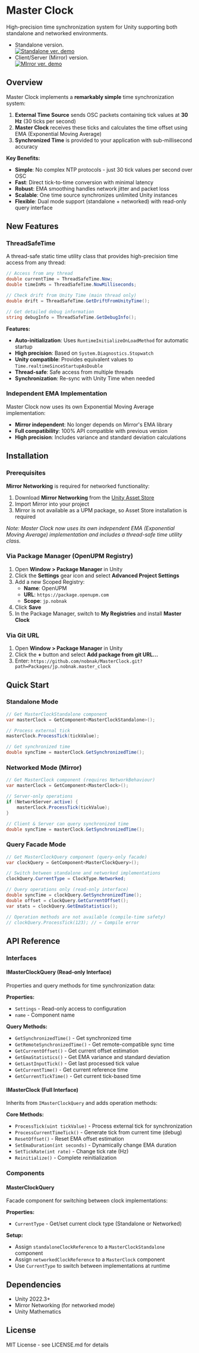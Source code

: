 # Master Clock

High-precision time synchronization system for Unity supporting both standalone and networked environments.

- Standalone version.<br>
[![Standalone ver. demo](http://img.youtube.com/vi/BwkbLiR88dA/sddefault.jpg)](https://youtu.be/BwkbLiR88dA)
- Client/Server (Mirror) version.<br>
[![MIrror ver. demo](http://img.youtube.com/vi/UguE4zgjXe0/sddefault.jpg)](https://youtu.be/UguE4zgjXe0)

## Overview

Master Clock implements a **remarkably simple** time synchronization system:

1. **External Time Source** sends OSC packets containing tick values at **30 Hz** (30 ticks per second)
2. **Master Clock** receives these ticks and calculates the time offset using EMA (Exponential Moving Average)
3. **Synchronized Time** is provided to your application with sub-millisecond accuracy

**Key Benefits:**
- **Simple**: No complex NTP protocols - just 30 tick values per second over OSC
- **Fast**: Direct tick-to-time conversion with minimal latency
- **Robust**: EMA smoothing handles network jitter and packet loss
- **Scalable**: One time source synchronizes unlimited Unity instances
- **Flexible**: Dual mode support (standalone + networked) with read-only query interface

## New Features

### ThreadSafeTime
A thread-safe static time utility class that provides high-precision time access from any thread:

```csharp
// Access from any thread
double currentTime = ThreadSafeTime.Now;
double timeInMs = ThreadSafeTime.NowMilliseconds;

// Check drift from Unity Time (main thread only)
double drift = ThreadSafeTime.GetDriftFromUnityTime();

// Get detailed debug information
string debugInfo = ThreadSafeTime.GetDebugInfo();
```

**Features:**
- **Auto-initialization**: Uses `RuntimeInitializeOnLoadMethod` for automatic startup
- **High precision**: Based on `System.Diagnostics.Stopwatch`
- **Unity compatible**: Provides equivalent values to `Time.realtimeSinceStartupAsDouble`
- **Thread-safe**: Safe access from multiple threads
- **Synchronization**: Re-sync with Unity Time when needed

### Independent EMA Implementation
Master Clock now uses its own Exponential Moving Average implementation:
- **Mirror independent**: No longer depends on Mirror's EMA library
- **Full compatibility**: 100% API compatible with previous version
- **High precision**: Includes variance and standard deviation calculations

## Installation

### Prerequisites

**Mirror Networking** is required for networked functionality:

1. Download **Mirror Networking** from the [Unity Asset Store](https://assetstore.unity.com/packages/tools/network/mirror-129321)
2. Import Mirror into your project
3. Mirror is not available as a UPM package, so Asset Store installation is required

*Note: Master Clock now uses its own independent EMA (Exponential Moving Average) implementation and includes a thread-safe time utility class.*

### Via Package Manager (OpenUPM Registry)

1. Open **Window > Package Manager** in Unity
2. Click the **Settings** gear icon and select **Advanced Project Settings**
3. Add a new Scoped Registry:
   - **Name**: OpenUPM
   - **URL**: `https://package.openupm.com`
   - **Scope**: `jp.nobnak`
4. Click **Save**
5. In the Package Manager, switch to **My Registries** and install **Master Clock**

### Via Git URL

1. Open **Window > Package Manager** in Unity
2. Click the **+** button and select **Add package from git URL...**
3. Enter: `https://github.com/nobnak/MasterClock.git?path=Packages/jp.nobnak.master_clock`

## Quick Start

### Standalone Mode

```csharp
// Get MasterClockStandalone component
var masterClock = GetComponent<MasterClockStandalone>();

// Process external tick
masterClock.ProcessTick(tickValue);

// Get synchronized time
double syncTime = masterClock.GetSynchronizedTime();
```

### Networked Mode (Mirror)

```csharp
// Get MasterClock component (requires NetworkBehaviour)
var masterClock = GetComponent<MasterClock>();

// Server-only operations
if (NetworkServer.active) {
    masterClock.ProcessTick(tickValue);
}

// Client & Server can query synchronized time
double syncTime = masterClock.GetSynchronizedTime();
```

### Query Facade Mode

```csharp
// Get MasterClockQuery component (query-only facade)
var clockQuery = GetComponent<MasterClockQuery>();

// Switch between standalone and networked implementations
clockQuery.CurrentType = ClockType.Networked;

// Query operations only (read-only interface)
double syncTime = clockQuery.GetSynchronizedTime();
double offset = clockQuery.GetCurrentOffset();
var stats = clockQuery.GetEmaStatistics();

// Operation methods are not available (compile-time safety)
// clockQuery.ProcessTick(123); // ← Compile error
```

## API Reference

### Interfaces

#### IMasterClockQuery (Read-only Interface)
Properties and query methods for time synchronization data:

**Properties:**
- `Settings` - Read-only access to configuration
- `name` - Component name

**Query Methods:**
- `GetSynchronizedTime()` - Get synchronized time
- `GetRemoteSynchronizedTime()` - Get remote-compatible sync time
- `GetCurrentOffset()` - Get current offset estimation
- `GetEmaStatistics()` - Get EMA variance and standard deviation
- `GetLastInputTick()` - Get last processed tick value
- `GetCurrentTime()` - Get current reference time
- `GetCurrentTickTime()` - Get current tick-based time

#### IMasterClock (Full Interface)
Inherits from `IMasterClockQuery` and adds operation methods:

**Core Methods:**
- `ProcessTick(uint tickValue)` - Process external tick for synchronization
- `ProcessCurrentTimeTick()` - Generate tick from current time (debug)
- `ResetOffset()` - Reset EMA offset estimation
- `SetEmaDuration(int seconds)` - Dynamically change EMA duration
- `SetTickRate(int rate)` - Change tick rate (Hz)
- `Reinitialize()` - Complete reinitialization

### Components

#### MasterClockQuery
Facade component for switching between clock implementations:

**Properties:**
- `CurrentType` - Get/set current clock type (Standalone or Networked)

**Setup:**
- Assign `standaloneClockReference` to a `MasterClockStandalone` component
- Assign `networkedClockReference` to a `MasterClock` component
- Use `CurrentType` to switch between implementations at runtime

## Dependencies

- Unity 2022.3+
- Mirror Networking (for networked mode)
- Unity Mathematics

## License

MIT License - see LICENSE.md for details
